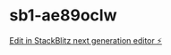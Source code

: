 # sb1-ae89oclw

[Edit in StackBlitz next generation editor ⚡️](https://stackblitz.com/~/github.com/darrenedward/sb1-ae89oclw)